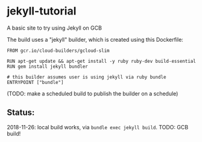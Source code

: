 # jekyll-tutorial
A basic site to try using Jekyll on GCB

The build uses a "jekyll" builder, which is created using this Dockerfile:
```
FROM gcr.io/cloud-builders/gcloud-slim

RUN apt-get update && apt-get install -y ruby ruby-dev build-essential
RUN gem install jekyll bundler

# this builder assumes user is using jekyll via ruby bundle
ENTRYPOINT ["bundle"]
```
(TODO: make a scheduled build to publish the builder on a schedule)

## Status:
2018-11-26: local build works, via `bundle exec jekyll build`. TODO: GCB build!

